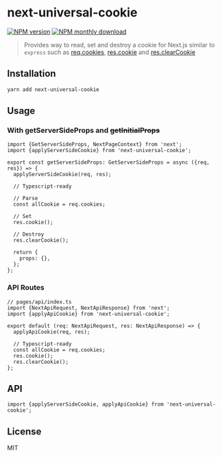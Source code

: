 # next-universal-cookie

[![NPM version](https://img.shields.io/npm/v/next-universal-cookie.svg)](https://www.npmjs.com/package/next-universal-cookie)
[![NPM monthly download](https://img.shields.io/npm/dm/next-universal-cookie.svg)](https://www.npmjs.com/package/next-universal-cookie)

> Provides way to read, set and destroy a cookie for Next.js similar to `express` such as [req.cookies](http://expressjs.com/en/5x/api.html#req.cookies), [res.cookie](http://expressjs.com/en/5x/api.html#res.cookie) and [res.clearCookie](http://expressjs.com/en/5x/api.html#res.clearCookie)

## Installation

```bash
yarn add next-universal-cookie
```

## Usage

### With **getServerSideProps** and ~~getInitialProps~~

```tsx
import {GetServerSideProps, NextPageContext} from 'next';
import {applyServerSideCookie} from 'next-universal-cookie';

export const getServerSideProps: GetServerSideProps = async ({req, res}) => {
  applyServerSideCookie(req, res);

  // Typescript-ready

  // Parse
  const allCookie = req.cookies;

  // Set
  res.cookie();

  // Destroy
  res.clearCookie();

  return {
    props: {},
  };
};
```

### API Routes

```tsx
// pages/api/index.ts
import {NextApiRequest, NextApiResponse} from 'next';
import {applyApiCookie} from 'next-universal-cookie';

export default (req: NextApiRequest, res: NextApiResponse) => {
  applyApiCookie(req, res);

  // Typescript-ready
  const allCookie = req.cookies;
  res.cookie();
  res.clearCookie();
};
```

## API

```tsx
import {applyServerSideCookie, applyApiCookie} from 'next-universal-cookie';
```

## License

MIT
